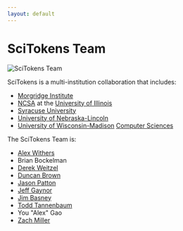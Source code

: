 ```yaml
---
layout: default
---
```


SciTokens Team
==============

![SciTokens Team](img/scitokens-team-Jan2019.jpg)

SciTokens is a multi-institution collaboration that includes:
* [Morgridge Institute](https://morgridge.org/)
* [NCSA](https://www.ncsa.illinois.edu/) at the [University of Illinois](https://illinois.edu/)
* [Syracuse University](https://www.syracuse.edu/)
* [University of Nebraska-Lincoln](https://www.unl.edu/)
* [University of Wisconsin-Madison](https://www.wisc.edu/) [Computer Sciences](https://www.cs.wisc.edu/)

The SciTokens Team is:
* [Alex Withers](http://www.ncsa.illinois.edu/assets/php/directory/contact.php?contact=awithers)
* Brian Bockelman
* [Derek Weitzel](https://directory.unl.edu/people/dweitzel2)
* [Duncan Brown](https://dabrown.expressions.syr.edu/)
* [Jason Patton](https://www.cs.wisc.edu/staff/patton-jason/)
* [Jeff Gaynor](https://www.ncsa.illinois.edu/people/staff-directory/?contact=gaynor)
* [Jim Basney](https://www.ncsa.illinois.edu/people/staff-directory/?contact=jbasney)
* [Todd Tannenbaum](https://www.cs.wisc.edu/staff/tannenbaum-todd/)
* You "Alex" Gao
* [Zach Miller](https://www.cs.wisc.edu/staff/miller-zach/)
